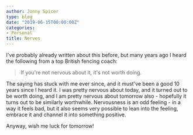 ```yaml
---
author: Jonny Spicer
type: blog
date: "2019-06-15T00:00:00Z"
categories:
- Personal
title: Nerves
---
```

I've probably already written about this before, but many years ago I heard the following from a top British fencing coach:

> If you're not nervous about it, it's not worth doing.

The saying has stuck with me ever since, and it must've been a good 10 years since I heard it. I was pretty nervous about today, and it turned out to be worth doing,
and I am pretty nervous about tomorrow also - hopefully it turns out to be similarly worthwhile. Nervousness is an odd feeling - in a way it feels bad, but it also
seems very possible to lean into the feeling, embrace it and channel it into something positive.

Anyway, wish me luck for tomorrow!
